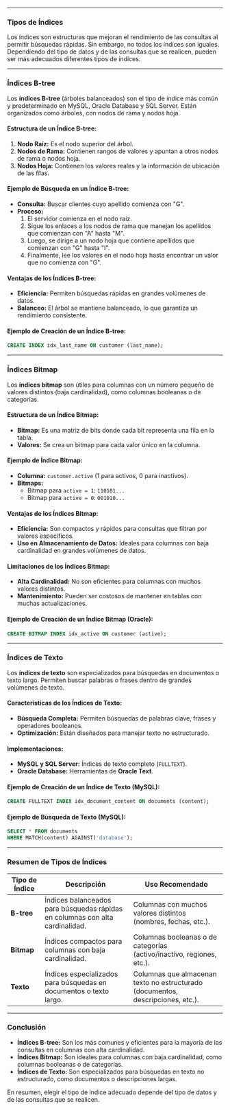 
---

### **Tipos de Índices**

Los índices son estructuras que mejoran el rendimiento de las consultas al permitir búsquedas rápidas. Sin embargo, no todos los índices son iguales. Dependiendo del tipo de datos y de las consultas que se realicen, pueden ser más adecuados diferentes tipos de índices.

---

### **Índices B-tree**

Los **índices B-tree** (árboles balanceados) son el tipo de índice más común y predeterminado en MySQL, Oracle Database y SQL Server. Están organizados como árboles, con nodos de rama y nodos hoja.

#### Estructura de un Índice B-tree:
1. **Nodo Raíz:** Es el nodo superior del árbol.
2. **Nodos de Rama:** Contienen rangos de valores y apuntan a otros nodos de rama o nodos hoja.
3. **Nodos Hoja:** Contienen los valores reales y la información de ubicación de las filas.

#### Ejemplo de Búsqueda en un Índice B-tree:
- **Consulta:** Buscar clientes cuyo apellido comienza con "G".
- **Proceso:**
    1. El servidor comienza en el nodo raíz.
    2. Sigue los enlaces a los nodos de rama que manejan los apellidos que comienzan con "A" hasta "M".
    3. Luego, se dirige a un nodo hoja que contiene apellidos que comienzan con "G" hasta "I".
    4. Finalmente, lee los valores en el nodo hoja hasta encontrar un valor que no comienza con "G".

#### Ventajas de los Índices B-tree:
- **Eficiencia:** Permiten búsquedas rápidas en grandes volúmenes de datos.
- **Balanceo:** El árbol se mantiene balanceado, lo que garantiza un rendimiento consistente.

#### Ejemplo de Creación de un Índice B-tree:
```sql
CREATE INDEX idx_last_name ON customer (last_name);
```

---

### **Índices Bitmap**

Los **índices bitmap** son útiles para columnas con un número pequeño de valores distintos (baja cardinalidad), como columnas booleanas o de categorías.

#### Estructura de un Índice Bitmap:
- **Bitmap:** Es una matriz de bits donde cada bit representa una fila en la tabla.
- **Valores:** Se crea un bitmap para cada valor único en la columna.

#### Ejemplo de Índice Bitmap:
- **Columna:** `customer.active` (1 para activos, 0 para inactivos).
- **Bitmaps:**
    - Bitmap para `active = 1`: `110101...`
    - Bitmap para `active = 0`: `001010...`

#### Ventajas de los Índices Bitmap:
- **Eficiencia:** Son compactos y rápidos para consultas que filtran por valores específicos.
- **Uso en Almacenamiento de Datos:** Ideales para columnas con baja cardinalidad en grandes volúmenes de datos.

#### Limitaciones de los Índices Bitmap:
- **Alta Cardinalidad:** No son eficientes para columnas con muchos valores distintos.
- **Mantenimiento:** Pueden ser costosos de mantener en tablas con muchas actualizaciones.

#### Ejemplo de Creación de un Índice Bitmap (Oracle):
```sql
CREATE BITMAP INDEX idx_active ON customer (active);
```

---

### **Índices de Texto**

Los **índices de texto** son especializados para búsquedas en documentos o texto largo. Permiten buscar palabras o frases dentro de grandes volúmenes de texto.

#### Características de los Índices de Texto:
- **Búsqueda Completa:** Permiten búsquedas de palabras clave, frases y operadores booleanos.
- **Optimización:** Están diseñados para manejar texto no estructurado.

#### Implementaciones:
- **MySQL y SQL Server:** Índices de texto completo (`FULLTEXT`).
- **Oracle Database:** Herramientas de **Oracle Text**.

#### Ejemplo de Creación de un Índice de Texto (MySQL):
```sql
CREATE FULLTEXT INDEX idx_document_content ON documents (content);
```

#### Ejemplo de Búsqueda de Texto (MySQL):
```sql
SELECT * FROM documents
WHERE MATCH(content) AGAINST('database');
```

---

### **Resumen de Tipos de Índices**

| Tipo de Índice | Descripción | Uso Recomendado |
|----------------|-------------|-----------------|
| **B-tree**     | Índices balanceados para búsquedas rápidas en columnas con alta cardinalidad. | Columnas con muchos valores distintos (nombres, fechas, etc.). |
| **Bitmap**     | Índices compactos para columnas con baja cardinalidad. | Columnas booleanas o de categorías (activo/inactivo, regiones, etc.). |
| **Texto**      | Índices especializados para búsquedas en documentos o texto largo. | Columnas que almacenan texto no estructurado (documentos, descripciones, etc.). |

---

### **Conclusión**

- **Índices B-tree:** Son los más comunes y eficientes para la mayoría de las consultas en columnas con alta cardinalidad.
- **Índices Bitmap:** Son ideales para columnas con baja cardinalidad, como columnas booleanas o de categorías.
- **Índices de Texto:** Son especializados para búsquedas en texto no estructurado, como documentos o descripciones largas.

En resumen, elegir el tipo de índice adecuado depende del tipo de datos y de las consultas que se realicen. 